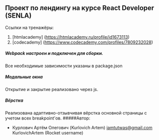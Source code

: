 ## Проект по лендингу на курсе React Developer (SENLA)
Ссылки на тренажёры:
1. [htmlacademy] (https://htmlacademy.ru/profile/id1673113)
2. [codecademy] (https://www.codecademy.com/profiles/7809232028)
   
##### Webpack настроен и подключен для сборки.
Все необходимые зависимости указаны в package.json

##### Модальные окна 
Открытие и закрытие реализовано через js.

##### Вёрстка
Реализована адаптивно-отзывчивая вёрстка основной страницы с учетом всех breakpoint'ов.
#####Автор:
+ Курлович Артём Олегович (Kurlovich Artem)
 iamtutwas@gmail.com 
 KurlovichArtem (Rocket username)
